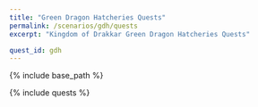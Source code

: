 ```yaml
---
title: "Green Dragon Hatcheries Quests"
permalink: /scenarios/gdh/quests
excerpt: "Kingdom of Drakkar Green Dragon Hatcheries Quests"

quest_id: gdh
---
```


{% include base_path %}

{% include quests %}
